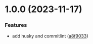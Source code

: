 # 1.0.0 (2023-11-17)


### Features

* add husky and commitlint ([a8f9033](https://github.com/steven130169/release-workshop/commit/a8f903359a65e4b08265fb4313aad792dbffa306))
